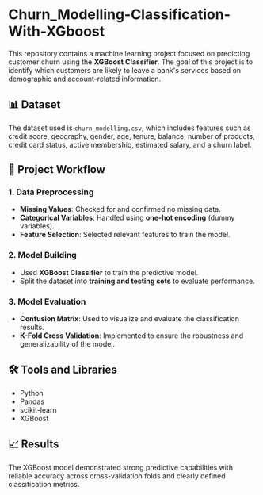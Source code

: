 # Churn_Modelling-Classification-With-XGboost

This repository contains a machine learning project focused on predicting customer churn using the **XGBoost Classifier**. The goal of this project is to identify which customers are likely to leave a bank's services based on demographic and account-related information.

## 📊 Dataset

The dataset used is `churn_modelling.csv`, which includes features such as credit score, geography, gender, age, tenure, balance, number of products, credit card status, active membership, estimated salary, and a churn label.

## 🔧 Project Workflow

### 1. Data Preprocessing
- **Missing Values**: Checked for and confirmed no missing data.
- **Categorical Variables**: Handled using **one-hot encoding** (dummy variables).
- **Feature Selection**: Selected relevant features to train the model.

### 2. Model Building
- Used **XGBoost Classifier** to train the predictive model.
- Split the dataset into **training and testing sets** to evaluate performance.

### 3. Model Evaluation
- **Confusion Matrix**: Used to visualize and evaluate the classification results.
- **K-Fold Cross Validation**: Implemented to ensure the robustness and generalizability of the model.

## 🛠 Tools and Libraries
- Python
- Pandas
- scikit-learn
- XGBoost


## 📈 Results

The XGBoost model demonstrated strong predictive capabilities with reliable accuracy across cross-validation folds and clearly defined classification metrics.
